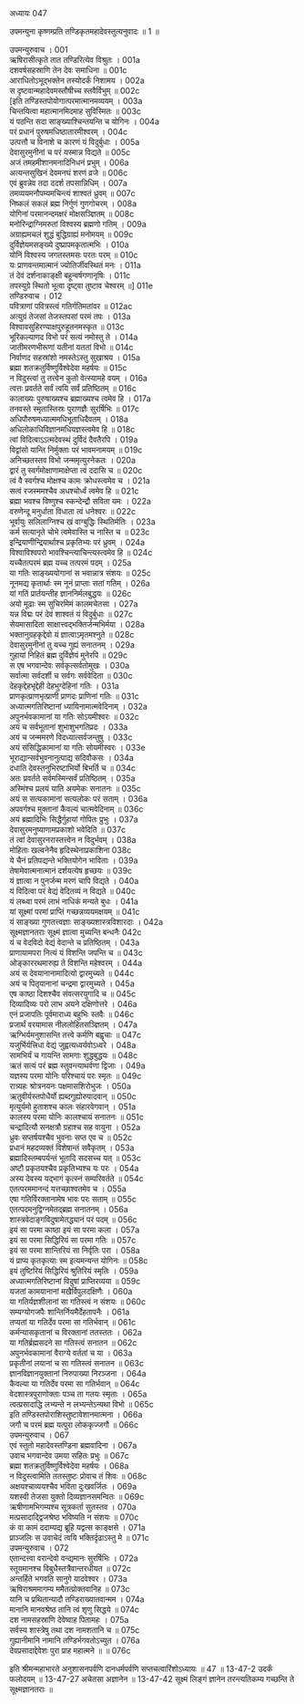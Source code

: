 अध्यायः 047

उपमन्युना कृष्णम्प्रति तण्डिकृतमहादेवस्तुत्यनुवादः ॥ 1 ॥
	
उपमन्युरुवाच ।	001  
ऋषिरासीत्कृते तात तण्डिरित्येव विश्रुतः ।	001a  
दशवर्षसहस्राणि तेन देवः समाधिना ॥	001c  
आराधितोऽभूद्भक्तेन तस्योदर्कं निशामय ।	002a  
स दृष्टवान्महादेवमस्तौषीच्च स्तवैर्विभुम् ॥	002c  
[इति तण्डिस्तपोयोगात्परमात्मानमव्ययम् ।	003a  
चिन्तयित्वा महात्मानमिदमाह सुविस्मितः ॥	003c  
यं पठन्ति सदा साङ्ख्याश्चिन्तयन्ति च योगिनः ।	004a  
परं प्रधानं पुरुषमधिष्ठातारमीश्वरम् ।	004c  
उत्पत्तौ च विनाशे च कारणं यं विदुर्बुधाः ।	005a  
देवासुरमुनीनां च परं यस्मान्न विद्यते ॥	005c  
अजं तमहमीशानमनादिनिधनं प्रभुम् ।	006a  
अत्यन्तसुखिनं देवमनघं शरणं व्रजे ॥	006c  
एवं ब्रुवन्नेव तदा ददर्श तपसान्निधिम् ।	007a  
तमव्ययमनौपम्यमचिन्त्यं शाश्वतं ध्रुवम् ॥	007c  
निष्कलं सकलं ब्रह्म निर्गुणं गुणगोचरम् ।	008a  
योगिनां परमानन्दमक्षरं मोक्षसञ्ज्ञितम् ॥	008c  
मनोरिन्द्राग्निमरुतां विश्वस्य ब्रह्मणो गतिम् ।	009a  
अग्राह्यमचलं शुद्धं बुद्धिग्राह्यं मनोमयम् ॥	009c  
दुर्विज्ञेयमसङ्ख्ये दुष्प्रापमकृतात्मभिः ।	010a  
योनिं विश्वस्य जगतस्तमसः परतः परम् ॥	010c  
यः प्राणवन्तमात्मानं ज्योतिर्जीवस्थितं मनः ।	011a  
तं देवं दर्शनाकाङ्क्षी बहून्वर्षगणानृषिः ।	011c  
तपस्युग्रे स्थितो भूत्वा दृष्ट्वा तुष्टाव चेश्वरम् ॥]	011e  
तण्डिरुवाच ।	012  
पवित्राणां पवित्रस्त्वं गतिर्गतिमतांवर ॥	012ac  
अत्युग्रं तेजसां तेजस्तपसां परमं तपः ।	013a  
विश्वावसुहिरण्याक्षपुरुहूतनमस्कृत ॥	013c  
भूरिकल्याणद विभो परं सत्यं नमोस्तु ते ।	014a  
जातीमरणभीरूणां यतीनां यततां विभो ॥	014c  
निर्वाणद सहस्रांशो नमस्तेऽस्तु सुखाश्रय ।	015a  
ब्रह्मा शतक्रतुर्विष्णुर्विश्वेदेवा महर्षयः ॥	015c  
न विदुस्त्वां तु तत्त्वेन कुतो वेत्स्यामहे वयम् ।	016a  
त्वत्तः प्रवर्तते सर्वं त्वयि सर्वं प्रतिष्ठितम् ॥	016c  
कालाख्यः पुरुषाख्यश्च ब्रह्माख्यश्च त्वमेव हि ।	017a  
तनवस्ते स्मृतास्तिस्रः पुराणज्ञैः सुरर्षिभिः ॥	017c  
अधिपौरुषमध्यात्ममधिभूताधिदैवतम् ।	018a  
अधिलोकाधिविज्ञानमधियज्ञस्त्वमेव हि ॥	018c  
त्वां विदित्वाऽऽत्मदेवस्थं दुर्विदं दैवतैरपि ।	019a  
विद्वांसो यान्ति निर्मुक्ताः परं भावमनामयम् ॥	019c  
अनिच्छतस्तव विभो जन्ममृत्युरनेकतः ।	020a  
द्वारं तु स्वर्गमोक्षाणामाक्षेप्ता त्वं ददासि च ॥	020c  
त्वं वै स्वर्गश्च मोक्षश्च कामः क्रोधस्त्वमेव च ।	021a  
सत्वं रजस्ममश्चैव अधश्चोर्ध्वं त्वमेव हि ॥	021c  
ब्रह्मा भवश्च विष्णुश्च स्कन्देन्द्रौ सविता यमः ।	022a  
वरुणेन्दू मनुर्धाता विधाता त्वं धनेश्वरः ॥	022c  
भूर्वायुः सलिलाग्निश्च खं वाग्बुद्धिः स्थितिर्मतिः ।	023a  
कर्म सत्यानृते चोभे त्वमेवास्ति च नास्ति च ॥	023c  
इन्द्रियाणीन्द्रियार्थाश्च प्रकृतिभ्यः परं ध्रुवम् ।	024a  
विश्वाविश्वपरो भावश्चिन्त्याचिन्त्यस्त्वमेव हि ॥	024c  
यच्चैतत्परमं ब्रह्म यच्च तत्परमं पदम् ।	025a  
या गतिः साङ्ख्ययोगानां स भवान्नात्र संशयः ॥	025c  
नूनमद्य कृतार्थाः स्म नूनं प्राप्ताः सतां गतिम् ।	026a  
यां गतिं प्रार्तयन्तीह ज्ञाननिर्मलबुद्धयः ॥	026c  
अयो मूढाः स्म सुचिरमिमं कालमचेतसा ।	027a  
यन्न विद्मः परं देवं शाश्वतं यं विदुर्बुधाः ॥	027c  
सेयमासादिता साक्षात्त्वद्भक्तिर्जन्मभिर्मया ।	028a  
भक्तानुग्रहकृद्देवो यं ज्ञात्वाऽमृतमश्नुते ॥	028c  
देवासुरमुनीनां तु यच्च गुह्यं सनातनम् ।	029a  
गुहायां निहितं ब्रह्म दुर्विज्ञेयं मुनेरपि ॥	029c  
स एष भगवान्देवः सर्वकृत्सर्वतोमुखः ।	030a  
सर्वात्मा सर्वदर्शी च सर्वगः सर्ववेदिता ॥	030c  
देहकृद्देहभृद्देही देहभुग्देहिनां गतिः ।	031a  
प्राणकृत्प्राणभृत्प्राणी प्राणदः प्राणिनां गतिः ॥	031c  
अध्यात्मगतिरिष्टानां ध्यायिनामात्मवेदिनाम् ।	032a  
अपुनर्भवकामानां या गतिः सोऽयमीश्वरः ॥	032c  
अयं च सर्वभूतानां शुभाशुभगतिप्रदः ।	033a  
अयं च जन्ममरणे विदध्यात्सर्वजन्तुषु ।	033c  
अयं संसिद्धिकामानां या गतिः सोयमीस्वरः ।	033e  
भूराद्यान्सर्वभुवनानुत्पाद्य सदिवौकसः ।	034a  
दधाति देवस्तनुभिरष्टाभिर्यो बिभर्ति च ॥	034c  
अतः प्रवर्तते सर्वमस्मिन्सर्वं प्रतिष्ठितम् ।	035a  
अस्मिंश्च प्रलयं याति अयमेकः सनातनः ॥	035c  
अयं स सत्यकामानां सत्यलोकः परं सताम् ।	036a  
अपवर्गश्च मुक्तानां कैवल्यं चात्मवेदिनाम् ॥	036c  
अयं ब्रह्मादिभिः सिद्धैर्गुहायां गोपितः प्रुभुः ।	037a  
देवासुरमनुष्याणामप्रकाशो भवेदिति ॥	037c  
तं त्वां देवासुरनरास्तत्त्वेन न विदुर्भवम् ।	038a  
मोहिताः खल्वनेनैव हृदिस्थेनाप्रकाशिना	038c  
ये चैनं प्रतिपद्यन्ते भक्तियोगेन भाविताः ।	039a  
तेषामेवात्मनात्मानं दर्शयत्येष हृच्छयः ॥	039c  
यं ज्ञात्वा न पुनर्जन्म मरणं चापि विद्यते ।	040a  
यं विदित्वा परं वेद्यं वेदितव्यं न विद्यते ॥	040c  
यं लब्ध्वा परमं लाभं नाधिकं मन्यते बुधः ।	041a  
यां सूक्ष्मां परमां प्राप्तिं गच्छन्नव्ययमक्षयम् ॥	041c  
यं साङ्ख्या गुणतत्त्वज्ञाः साङ्ख्यशास्त्रविशारदाः ।	042a  
सूक्ष्मज्ञानतराः सूक्ष्मं ज्ञात्वा मुच्यन्ति बन्धनैः	042c  
यं च वेदविदो वेद्यं वेदान्ते च प्रतिष्ठितम् ।	043a  
प्राणायामपरा नित्यं यं विशन्ति जपन्ति च ॥	043c  
ओङ्काररथमारुह्य ते विशन्ति महेश्वरम् ।	044a  
अयं स देवयानानामादित्यो द्वारमुच्यते ॥	044c  
अयं च पितृयानानां चन्द्रमा द्वारमुच्यते ।	045a  
एष काष्ठा दिशश्चैव संवत्सरयुगादि च ॥	045c  
दिव्यादिव्यः परो लाभ अयने दक्षिणोत्तरे ।	046a  
एनं प्रजापतिः पूर्वमाराध्य बहुभिः स्तवैः ॥	046c  
प्रजार्थं वरयामास नीललोहितसञ्ज्ञितम् ।	047a  
ऋग्भिर्यमनुशासन्ति तत्त्वे कर्मणि बह्वृचाः ॥	047c  
यजुर्भिर्यत्त्रिधा वेद्यं जुह्वत्यध्वर्यवोऽध्वरे ।	048a  
सामभिर्यं च गायन्ति सामगाः शुद्धबुद्धयः ॥	048c  
ऋतं सत्यं परं ब्रह्म स्तुवन्त्याथर्वणा द्विजाः ।	049a  
यज्ञस्य परमा योनिः परिश्चायं परः स्मृतः ॥	049c  
रात्र्यहः श्रोत्रनयनः पक्षमासशिरोभुजः ।	050a  
ऋतुवीर्यस्तपोधैर्यो ह्यब्दगुह्योरुपादवान् ॥	050c  
मृत्युर्यमो हुताशश्च कालः संहारवेगवान् ।	051a  
कालस्य परमा योनिः कालश्चायं सनातनः ॥	051c  
चन्द्रादित्यौ सनक्षत्रौ ग्रहाश्च सह वायुना ।	052a  
ध्रुवः सप्तर्षयश्चैव भुवनाः सप्त एव च ॥	052c  
प्रधानं महदव्यक्तं विशेषान्तं सवैकृतम् ।	053a  
ब्रह्मादिस्तम्बपर्यन्तं भूतादि सदसच्च यत् ॥	053c  
अष्टौ प्रकृतयश्चैव प्रकृतिभ्यश्च यः परः ।	054a  
अस्य देवस्य यद्भागं कृत्स्नं सम्परिवर्तते ॥	054c  
एतत्परममानन्दं यत्तच्छाश्वतमेव च ।	055a  
एषा गतिर्विरक्तानामेष भावः परः सताम् ॥	055c  
एतत्पदमनुद्विग्नमेतद्ब्रह्म सनातनम् ।	056a  
शास्त्रवेदाङ्गविदुषामेतद्ध्यानं परं पदम् ॥	056c  
इयं सा परमा काष्ठा इयं सा परमा कला ।	057a  
इयं सा परमा सिद्धिरियं सा परमा गतिः ॥	057c  
इयं सा परमा शान्तिरियं सा निर्वृतिः परा ।	058a  
यं प्राप्य कृतकृत्याः स्म इत्यमन्यन्त योगिनः ॥	058c  
इयं तुष्टिरियं सिद्धिरियं श्रुतिरियं स्मृतिः ।	059a  
अध्यात्मगतिरिष्टानां विदुषां प्राप्तिरव्यया ॥	059c  
यजतां कामयानानां मखैर्विपुलदक्षिणैः ।	060a  
या गतिर्यज्ञशीलानां सा गतिस्त्वं न संशयः ॥	060c  
सम्यग्योगजपैः शान्तिर्नियमैर्देहतापनैः ।	061a  
तप्यतां या गतिर्देव परमा सा गतिर्भवान् ॥	061c  
कर्मन्यासकृतानां च विरक्तानां ततस्ततः ।	062a  
या गतिर्ब्रह्मसदने सा गतिस्त्वं सनातन ॥	062c  
अपुनर्भवकामानां वैराग्ये वर्ततां च या ।	063a  
प्रकृतीनां लयानां च सा गतिस्त्वं सनातन ॥	063c  
ज्ञानविज्ञानयुक्तानां निरुपाख्या निरञ्जना ।	064a  
कैवल्या या गतिर्देव परमा सा गतिर्भवान् ॥	064c  
वेदशास्त्रपुराणोक्ताः पञ्च ता गतयः स्मृताः ।	065a  
त्वत्प्रसादाद्धि लभ्यन्ते न लभ्यन्तेऽन्यथा विभो ॥	065c  
इति तण्डिस्तपोराशिस्तुष्टावेशानमात्मना ।	066a  
जगौ च परमं ब्रह्म यत्पुरा लोककृज्जगौ ॥	066c  
उपमन्युरुवाच ।	067  
एवं स्तुतो महादेवस्तण्डिना ब्रह्मवादिना ।	067a  
उवाच भगवान्देव उमया सहितः प्रभुः ॥	067c  
ब्रह्मा शतक्रतुर्विष्णुर्विश्वेदेवा महर्षयः ।	068a  
न विदुस्त्वामिति ततस्तुष्टः प्रोवाच तं शिवः ॥	068c  
अक्षयश्चाव्ययश्चैव भविता दुःखवर्जितः ।	069a  
यशस्वी तेजसा युक्तो दिव्यज्ञानसमन्वितः ॥	069c  
ऋषीणामभिगम्यश्च सूत्रकर्ता सुतस्तव ।	070a  
मत्प्रसादाद्द्विजश्रेष्ठ भविष्यति न संशयः ॥	070c  
कं वा कामं ददाम्यद्य ब्रूहि यद्वत्स काङ्क्षसे ।	071a  
प्राञ्जलिः स उवाचेदं त्वयि भक्तिर्दृढाऽस्तु मे ॥	071c  
उपमन्युरुवाच ।	072  
एतान्दत्त्वा वरान्देवो वन्द्यमानः सुरर्षिभिः ।	072a  
स्तूयमानश्च विबुधैस्तत्रैवान्तरधीयत ॥	072c  
अन्तर्हिते भगवति सानुगे यादवेश्वर ।	073a  
ऋषिराश्रममागम्य ममैतत्प्रोक्तवानिह ॥	073c  
यानि च प्रथितान्यादौ तण्डिराख्यातवान्मम ।	074a  
मानानि मानवश्रेष्ठ तानि त्वं शृणु सिद्धये ॥	074c  
दश नामसहस्राणि देवेष्वाह पितामहः ।	075a  
सर्वस्य शास्त्रेषु तथा दश नामशतानि च ॥	075c  
गुह्यानीमानि नामानि तण्डिर्भगवतोऽच्युत ।	076a  
देवप्रसादाद्देवेशः पुरा प्राह महात्मने ॥ ॥	076c  
	
इति श्रीमन्महाभारते अनुशासनपर्वणि दानधर्मपर्वणि सप्तचत्वारिंशोऽध्यायः ॥ 47 ॥
13-47-2 उदर्कं फलोदयम् ॥ 13-47-27 अचेतसा अज्ञानेन ॥ 13-47-42 सूक्ष्मं लिङ्गं ज्ञानेन तरन्त्यतिकम्य गच्छन्ति ते सूक्ष्मज्ञानतराः ॥	
